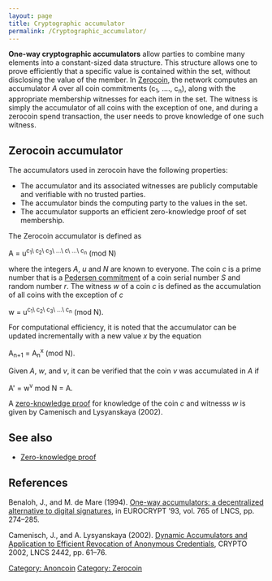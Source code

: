 ```yaml
---
layout: page
title: Cryptographic accumulator
permalink: /Cryptographic_accumulator/
---
```


**One-way cryptographic accumulators** allow parties to combine many elements into a constant-sized data structure. This structure allows one to prove efficiently that a specific value is contained within the set, without disclosing the value of the member. In [Zerocoin](/Zerocoin "wikilink"), the network computes an accumulator *A* over all coin commitments (c<sub>1</sub>, ...., c<sub>n</sub>), along with the appropriate membership witnesses for each item in the set. The witness is simply the accumulator of all coins with the exception of one, and during a zerocoin spend transaction, the user needs to prove knowledge of one such witness.

Zerocoin accumulator
--------------------

The accumulators used in zerocoin have the following properties:

-   The accumulator and its associated witnesses are publicly computable and verifiable with no trusted parties.
-   The accumulator binds the computing party to the values in the set.
-   The accumulator supports an efficient zero-knowledge proof of set membership.

The Zerocoin accumulator is defined as


A = u<sup>c<sub>1</sub>\ c<sub>2</sub>\ c<sub>3</sub>\ ...\ c\ ...\ c<sub>n</sub></sup> (mod N)

where the integers *A*, *u* and *N* are known to everyone. The coin *c* is a prime number that is a [Pedersen commitment](/Commitment_scheme "wikilink") of a coin serial number *S* and random number *r*. The witness *w* of a coin *c* is defined as the accumulation of all coins with the exception of *c*


w = u<sup>c<sub>1</sub>\ c<sub>2</sub>\ c<sub>3</sub>\ ...\ c<sub>n</sub></sup> (mod N).

For computational efficiency, it is noted that the accumulator can be updated incrementally with a new value *x* by the equation


A<sub>n+1</sub> = A<sub>n</sub><sup>x</sup> (mod N).

Given *A*, *w*, and *v*, it can be verified that the coin *v* was accumulated in *A* if


A' = w<sup>v</sup> mod N = A.

A [zero-knowledge proof](/Zero-Knowledge_Proofs "wikilink") for knowledge of the coin *c* and witnesss *w* is given by Camenisch and Lysyanskaya (2002).

See also
--------

-   [Zero-knowledge proof](/Zero-knowledge_proof "wikilink")

References
----------

Benaloh, J., and M. de Mare (1994). [One-way accumulators: a decentralized alternative to digital signatures](http://www.cs.stevens.edu/~mdemare/pubs/owa.pdf), in EUROCRYPT ’93, vol. 765 of LNCS, pp. 274–285.

Camenisch, J., and A. Lysyanskaya (2002). [Dynamic Accumulators and Application to Efficient Revocation of Anonymous Credentials](http://cs.brown.edu/people/anna/papers/camlys02.pdf), CRYPTO 2002, LNCS 2442, pp. 61–76.

[Category: Anoncoin](/Category:_Anoncoin "wikilink") [Category: Zerocoin](/Category:_Zerocoin "wikilink")